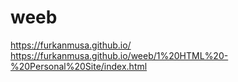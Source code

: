 # weeb

https://furkanmusa.github.io/
https://furkanmusa.github.io/weeb/1%20HTML%20-%20Personal%20Site/index.html

